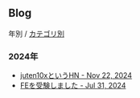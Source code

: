 ## Blog
年別 / [カテゴリ別](https://juten10x.github.io/blog/category.html)

### 2024年
* [juten10xというHN - Nov 22, 2024](https://juten10x.github.io/blog/hn_Nov-22-2024.html)
* [FEを受験しました - Jul 31, 2024](https://juten10x.github.io/blog/fe_Jul-31-2024.html)

<style>
  #ccby4 {
    display: none;
  }
  #cc0 {
    display: none;
  }
</style>


